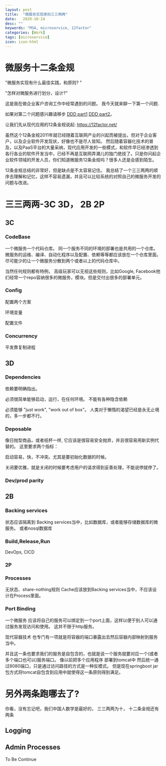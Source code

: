 ```yaml
---
layout: post
title:  "微服务实现原则三三两两"
date:   2020-10-24
desc: ""
keywords: "MSA, microservice, 12factor"
categories: [Work]
tags: [microservice]
icon: icon-html
---
```

# 微服务十二条金规

"微服务实现有什么最佳实践，和原则? "

"怎样对微服务进行划分，设计?"

这是我在做企业客户咨询工作中经常遇到的问题。 我今天就来聊一下第一个问题. 

如果对第二个问题感兴趣请移步
 [DDD part1](https://ryanzhang.github.io/work/2020/09/02/DDD-DomainDriveDesignOrDeadlineDrivenDesign.html)  [DDD part2](https://ryanzhang.github.io/work/2020/09/12/DDD-SoftwareDesign-A-TwoPersonJob.html)。

 让我们先从现代应用的12条金规说起:
 https://12factor.net/

 虽然这个12条金规2011年就已经随着互联网产业的兴起而被提出，但对于企业客户，以及企业软件开发现状，好像也不是尽人皆知。 然后随着容器化技术的普及，以及PaaS平台的大量采纳，现代应用开发的一些模式，和软件早已经渗透到各行各业的软件开发当中，已经不再是互联网弄潮儿的独门绝技了。只是你问起企业软件领域的开发人员，你们知道微服务12条金规吗？很多人还是会感到陌生。

 12条金规总结的非常好，但是缺点是不太容易记住。 我总结了一个三三两两的顺序去理解和记忆，这样不容易遗漏，并且可以比较系统的对照自己的微服务开发的问题与改进。

# 三三两两-3C 3D， 2B 2P

## 3C
### CodeBase
一个微服务一个代码仓库。 同一个服务不同的环境的部署也是共用的一个仓库。
微服务的运维、编译、自动化程序以及配置、依赖等等都应该放在一个仓库里面。 尽可能少的让一个微服务分散到两个或者以上的代码仓库中。

当然任何规则都有特例， 高级玩家可以无视这些规则，比如Google, Facebook他们经常一个repo容纳很多的微服务，模块。但是交付出很多的部署单元。


### Config
配置两个方案

环境变量

配置文件

### Concurrency
平发靠复制进程

## 3D
### Dependencies
依赖要明确指出。

必须很简单能够启动，运行，在任何环境。 不能有各种隐含依赖

必须能够 "just work", "work out of box"。 人类对于懒惰的渴望已经是永无止境的，多一步都不行。

### Deposable
像日抛型商品，或者纸杯一样, 它应该是很容易安全抛弃，并且很容易用新实例代替的。
这里要求两个指标：

启动容易，快，不冲突。尤其是要初始化数据的时候。

关闭要优雅，就是关闭的时候要考虑用户的请求得到妥善处理，不能说停就停了。

### Dev/prod parity
## 2B
### Backing services
状态应该隔离到 Backing services当中，比如数据库，或者能够存储数据库的微服务。
或者nosql数据库
### Build,Release,Run
DevOps, CICD
### 2P
### Processes
无状态、share-nothing规则
Cache应该放到Backing services当中，不应该设计在Process里面。

### Port Binding
一个微服务 应该将自己的服务可以绑定到一个port上面，这样以便于别人可以通过服务发现访问和使用。 
这并不限于http服务。

现代容器技术 也专门有一项就是将容器的端口暴露出去然后容器内部映射到服务当中。

并且这一条也要求我们的服务是自包含的，也就是说一个服务就要对应一个(或者多个端口也可以)服务端口。 像以前把多个应用程序 部署到tomcat中 然后统一通过8080端口，只是通过访问路径的方式是一种反模式。 但是现在springboot jar包方式将tomcat自包含到应用中就使得这一条原则得到满足。

# 另外两条跑哪去了?
你看，没有忘记吧，我们中国人数学是最好的， 三三两两为十， 十二条金规还有两条
## Logging
## Admin Processes

To Be Continue




